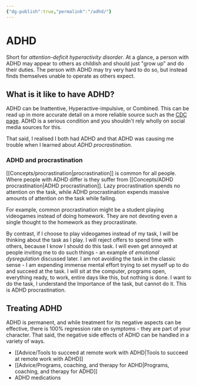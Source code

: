 ```yaml
---
{"dg-publish":true,"permalink":"/adhd/"}
---
```



# ADHD

Short for *attention-deficit hyperactivity disorder*. At a glance, a person with ADHD may appear to others as childish and should just "grow up" and do their duties. The person with ADHD may try very hard to do so, but instead finds themselves unable to operate as others expect. 

## What is it like to have  ADHD?

ADHD can be Inattentive, Hyperactive-impulsive, or Combined. This can be read up in more accurate detail on a more reliable source such as the [CDC page](https://www.cdc.gov/ncbddd/adhd/facts.html). ADHD is a serious condition and you shouldn't rely wholly on social media sources for this.

That said, I realised I both had ADHD and that ADHD was causing me trouble when I learned about *ADHD procrastination*.

### ADHD and procrastination

[[Concepts/procrastination\|procrastination]] is common for all people. Where people with ADHD differ is they suffer from [[Concepts/ADHD procrastination\|ADHD procrastination]]. Lazy procrastination spends no attention on the task, while ADHD procrastination expends massive amounts of attention on the task while failing.

For example, common procrastination might be a student playing videogames instead of doing homework. They are not devoting even a single thought to the homework as they procrastinate.

By contrast, if I choose to play videogames instead of my task, I will be thinking about the task as I play. I will reject offers to spend time with others, because I know I should do this task. I will even get annoyed at people inviting me to do such things - an example of *emotional dysregulation* discussed later. I am not avoiding the task in the classic sense - I am expending immense mental effort trying to set myself up to do and succeed at the task. I will sit at the computer, programs open, everything ready, to work, entire days like this, but nothing is done. I want to do the task, I understand the Importance of the task, but cannot do it. This is ADHD procrastination.

## Treating ADHD

ADHD is permanent, and while treatment for its negative aspects can be effective, there is 100% regression rate on symptoms - they are part of your character. That said, the negative side effects of ADHD can be handled in a variety of ways.

- [[Advice/Tools to succeed at remote work with ADHD\|Tools to succeed at remote work with ADHD]]
- [[Advice/Programs, coaching, and therapy for ADHD\|Programs, coaching, and therapy for ADHD]]
- ADHD medications


